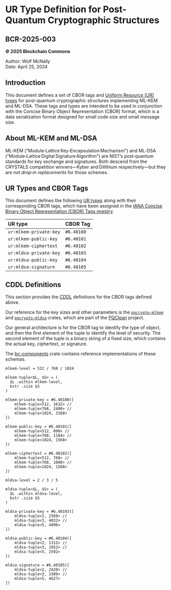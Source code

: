 # UR Type Definition for Post-Quantum Cryptographic Structures

## BCR-2025-003

**© 2025 Blockchain Commons**

Author: Wolf McNally\
Date: April 25, 2024

## Introduction

This document defines a set of CBOR tags and [Uniform Resource (UR) types](./bcr-2020-005-ur.md) for post-quantum cryptographic structures implementing ML-KEM and ML-DSA. These tags and types are intended to be used in conjunction with the Concise Binary Object Representation (CBOR) format, which is a data serialization format designed for small code size and small message size.

## About ML-KEM and ML-DSA

ML‑KEM (“Module‑Lattice Key‑Encapsulation Mechanism”) and ML‑DSA (“Module‑Lattice Digital Signature Algorithm”) are NIST’s post‑quantum standards for key exchange and signatures. Both descend from the CRYSTALS competition winners—Kyber and Dilithium respectively—but they are *not drop‑in replacements* for those schemes.

## UR Types and CBOR Tags

This document defines the following [UR types](./bcr-2020-006-urtypes.md) along with their corresponding CBOR tags, which have been assigned in the [IANA Concise Binary Object Representation (CBOR) Tags registry](https://www.iana.org/assignments/cbor-tags/cbor-tags.xhtml).

| UR type                | CBOR Tag   |
| :--------------------- | :--------- |
| `ur:mlkem-private-key` | `#6.40100` |
| `ur:mlkem-public-key`  | `#6.40101` |
| `ur:mlkem-ciphertext`  | `#6.40102` |
| `ur:mldsa-private-key` | `#6.40103` |
| `ur:mldsa-public-key`  | `#6.40104` |
| `ur:mldsa-signature`   | `#6.40105` |

## CDDL Definitions

This section provides the [CDDL](https://datatracker.ietf.org/doc/html/rfc8610) definitions for the CBOR tags defined above.

Our reference for the key sizes and other parameters is the [`pqcrypto-mlkem`](https://crates.io/crates/pqcrypto-mlkem) and [`pqcrypto-mldsa`](https://crates.io/crates/pqcrypto-mldsa) crates, which are part of the [PQClean](https://github.com/pqclean/pqclean/) project.

Our general architecture is for the CBOR tag to identify the type of object, and then the first element of the tuple to identify the level of security. The second element of the tuple is a binary string of a fixed size, which contains the actual key, ciphertext, or signature.

The [bc-components](https://crates.io/crates/bc-components) crate contains reference implementations of these schemas.

```cddl
mlkem-level = 512 / 768 / 1024

mlkem-tuple<$L, $S> = (
  $L .within mlkem-level,
  bstr .size $S
)

mlkem-private-key = #6.40100([
    mlkem-tuple<512, 1632> //
    mlkem-tuple<768, 2400> //
    mlkem-tuple<1024, 3168>
])

mlkem-public-key = #6.40101([
    mlkem-tuple<512, 800> //
    mlkem-tuple<768, 1184> //
    mlkem-tuple<1024, 1568>
])

mlkem-ciphertext = #6.40102([
    mlkem-tuple<512, 768> //
    mlkem-tuple<768, 1088> //
    mlkem-tuple<1024, 1568>
])

mldsa-level = 2 / 3 / 5

mldsa-tuple<$L, $S> = (
  $L .within mldsa-level,
  bstr .size $S
)

mldsa-private-key = #6.40103([
    mldsa-tuple<2, 2560> //
    mldsa-tuple<3, 4032> //
    mldsa-tuple<5, 4896>
])

mldsa-public-key = #6.40104([
    mldsa-tuple<2, 1312> //
    mldsa-tuple<3, 1952> //
    mldsa-tuple<5, 2592>
])

mldsa-signature = #6.40105([
    mldsa-tuple<2, 2420> //
    mldsa-tuple<3, 3309> //
    mldsa-tuple<5, 4627>
])
```
